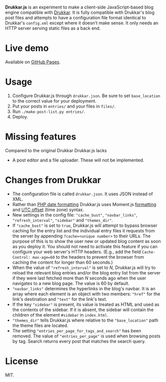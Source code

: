 **Drukkar.js** is an experiment to make a client-side JavaScript-based blog engine compatible with [Drukkar](http://drukkar.sourceforge.net/). It is fully compatible with Drukkar's blog post files and attempts to have a configuration file format identical to Drukkar's `config.xml` except where it doesn't make sense. It only needs an HTTP server serving static files as a back end.

Live demo
=========

Available on [GitHub Pages](https://dbohdan.github.io/drukkar.js/).

Usage
=====

1. Configure Drukkar.js through `drukkar.json`. Be sure to set `base_location` to the correct value for your deployment.
2. Put your posts in `entries/` and your files in `files/`.
3. Run `./make-post-list.py entries/`.
4. Deploy.

Missing features
================

Compared to the original Drukkar Drukkar.js lacks

* A post editor and a file uploader. These will not be implemented.

Changes from Drukkar
====================

* The configuration file is called `drukkar.json`. It uses JSON instead of XML.
* Rather than [PHP date formatting](http://php.net/manual/en/function.date.php) Drukkar.js uses Moment.js [formatting](http://momentjs.com/docs/#/displaying/format/) and [UTC offset](http://momentjs.com/docs/#/manipulating/utc-offset/) (time zone) syntax.
* New settings in the config file: `"cache_bust"`, `"navbar_links"`, `"refresh_interval"`, `"sidebar"` and `"themes_dir"`.
 * If `"cache_bust"` is set to `true`, Drukkar.js will attempt to bypass browser caching for the entry list and the individual entry files it requests from the server by appending `?cache=<unique number>` to their URLs. The purpose of this is to show the user new or updated blog content as soon as you deploy it. You should not need to activate this feature if you can configure your web server's HTTP headers. (E.g., add the field `Cache-Control: max-age=60` to the headers to prevent the browser from caching the content for longer than 60 seconds.)
 * When the value of `"refresh_interval"` is set to *N*, Drukkar.js will try to reload the relevant blog entries and/or the blog entry list from the server if they were last fetched more than *N* seconds ago when the user navigates to a new blog page. The value is 60 by default.
 * `"navbar_links"` determines the hyperlinks in the blog's navbar. It is an array where each element is an object with two members: `"href"` for the link's destination and `"text"` for the link's text.
 * If the key `"sidebar"` is present, its value is treated as HTML and used as the contents of the sidebar. If it is absent, the sidebar will contain the children of the element `#sidebar` in `index.html`.
 * `"themes_dir"` tells Drukkar.js where relative to the `"base_location"` path the theme files are located.
* The setting `"entries_per_page_for_tags_and_search"` has been removed. The value of `"entries_per_page"` is used when browsing posts by tag. Search returns every post that matches the search query.

License
=======

MIT.
